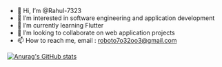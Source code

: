 - 👋 Hi, I’m @Rahul-7323
- 👀 I’m interested in software engineering and application development
- 🌱 I’m currently learning Flutter
- 💞️ I’m looking to collaborate on web application projects
- 📫 How to reach me, email : roboto7o32oo3@gmail.com

[![Anurag's GitHub stats](https://github-readme-stats.vercel.app/api?username=Rahul-7323)](https://github.com/anuraghazra/github-readme-stats)

<!---
Rahul-7323/Rahul-7323 is a ✨ special ✨ repository because its `README.md` (this file) appears on your GitHub profile.
You can click the Preview link to take a look at your changes.
--->
